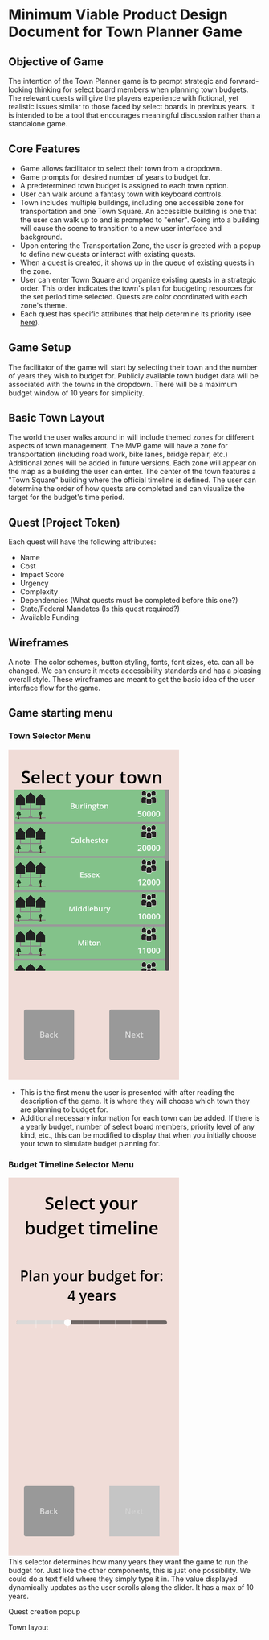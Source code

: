# Minimum Viable Product Design Document for Town Planner Game

## Objective of Game
The intention of the Town Planner game is to prompt strategic and forward-looking thinking for select board members when planning town budgets. The relevant quests will give the players experience with fictional, yet realistic issues similar to those faced by select boards in previous years. It is intended to be a tool that encourages meaningful discussion rather than a standalone game. 
## Core Features
- Game allows facilitator to select their town from a dropdown.
- Game prompts for desired number of years to budget for.
- A predetermined town budget is assigned to each town option.
- User can walk around a fantasy town with keyboard controls. 
- Town includes multiple buildings, including one accessible zone for transportation and one Town Square. An accessible building is one that the user can walk up to and is prompted to "enter". Going into a building will cause the scene to transition to a new user interface and background.
- Upon entering the Transportation Zone, the user is greeted with a popup to define new quests or interact with existing quests.
- When a quest is created, it shows up in the queue of existing quests in the zone.
- User can enter Town Square and organize existing quests in a strategic order. This order indicates the town's plan for budgeting resources for the set period time selected. Quests are color coordinated with each zone's theme.
- Each quest has specific attributes that help determine its priority (see [here](#quests)).

## Game Setup
The facilitator of the game will start by selecting their town and the number of years they wish to budget for. Publicly available town budget data will be associated with the towns in the dropdown. There will be a maximum budget window of 10 years for simplicity. 

## Basic Town Layout
The world the user walks around in will include themed zones for different aspects of town management. The MVP game will have a zone for transportation (including road work, bike lanes, bridge repair, etc.) Additional zones will be added in future versions. Each zone will appear on the map as a building the user can enter. The center of the town features a "Town Square" building where the official timeline is defined. The user can determine the order of how quests are completed and can visualize the target for the budget's time period.

## Quest (Project Token) <a name="quests"></a>
Each quest will have the following attributes:
- Name
- Cost
- Impact Score
- Urgency
- Complexity
- Dependencies (What quests must be completed before this one?)
- State/Federal Mandates (Is this quest required?)
- Available Funding

## Wireframes
A note: The color schemes, button styling, fonts, font sizes, etc. can all be changed. We can ensure it meets accessibility standards and has a pleasing overall style. These wireframes are meant to get the basic idea of the user interface flow for the game.


## Game starting menu  

### Town Selector Menu
![Town Selector Menu](/MVPDOC-assets/town-selector.png)
- This is the first menu the user is presented with after reading the description of the game. It is where they will choose which town they are planning to budget for.
- Additional necessary information for each town can be added. If there is a yearly budget, number of select board members, priority level of any kind, etc., this can be modified to display that when you initially choose your town to simulate budget planning for.


### Budget Timeline Selector Menu
![Budget Timeline Selector Menu](/MVPDOC-assets/budget-timeline-selector.png)  
This selector determines how many years they want the game to run the budget for. Just like the other components, this is just one possibility. We could do a text field where they simply type it in. The value displayed dynamically updates as the user scrolls along the slider. It has a max of 10 years. 

 
Quest creation popup

Town layout
